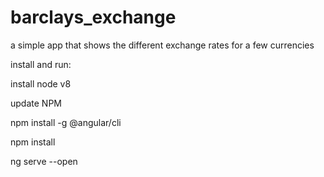 # barclays_exchange

a simple app that shows the different exchange rates for a few currencies

install and run:

install node v8

update NPM

npm install -g @angular/cli

npm install

ng serve --open
